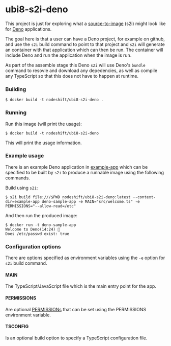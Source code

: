 # ubi8-s2i-deno
This project is just for exploring what a
[source-to-image](https://github.com/openshift/source-to-image) (s2i) might look
like for [Deno](https://deno.land/) applications.

The goal here is that a user can have a Deno project, for example on github,
and use the `s2i` build command to point to that project and `s2i` will generate
an container with that application which can then be run. The container will
include Deno and run the application when the image is run.

As part of the assemble stage this Deno `s2i` will use Deno's `bundle` command to
resovle and download any depedencies, as well as compile any TypeScript so that
this does not have to happen at runtime.

### Building
```console
$ docker build -t nodeshift/ubi8-s2i-deno .
```

### Running
Run this image (will print the usage):
```console
$ docker build -t nodeshift/ubi8-s2i-deno
```
This will print the usage information.

### Example usage
There is an example Deno application in [example-app](./example-app) which can
be specified to be built by `s2i` to produce a runnable image using the following
commands.

Build using `s2i`:
```console
$ s2i build file:///$PWD nodeshift/ubi8-s2i-deno:latest --context-dir=example-app deno-sample-app -e MAIN="src/welcome.ts" -e PERMISSIONS="--allow-read=/etc"
```
And then run the produced image:
```console
$ docker run -t deno-sample-app
Welcome to Deno(14:24) 🦕
Does /etc/passwd exist: true
```

### Configuration options
There are options specified as environment variables using the `-e` option for
`s2i` build command.

#### MAIN
The TypeScript/JavaScript file which is the main entry point for the app.

#### PERMISSIONS
Are optional [PERMISSIONs](https://deno.land/manual/getting_started/permissions) 
that can be set using the PERMISSIONS environment variable.

#### TSCONFIG
Is an optional build option to specify a TypeScript configuration file.

